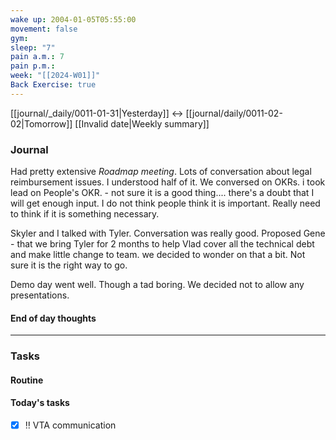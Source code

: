 ```yaml
---
wake up: 2004-01-05T05:55:00
movement: false
gym: 
sleep: "7"
pain a.m.: 7
pain p.m.: 
week: "[[2024-W01]]"
Back Exercise: true
---
```

[[journal/_daily/0011-01-31|Yesterday]] <-> [[journal/daily/0011-02-02|Tomorrow]]
[[Invalid date|Weekly summary]]
### Journal

Had pretty extensive *Roadmap meeting*. Lots of conversation about legal reimbursement issues. I understood half of it.
We conversed on OKRs. i took lead on People's OKR. - not sure it is a good thing.... there's a doubt that I will get enough input. I do not think people think it is important. Really need to think if it is something necessary. 

Skyler and I talked with Tyler. Conversation was really good. 
Proposed Gene - that we bring Tyler for 2 months to help Vlad cover all the technical debt and make little change to team. we decided to wonder on that a bit. Not sure it is the right way to go. 

Demo day went well. Though a tad boring. 
We decided not to allow any presentations. 

#### End of day thoughts


-----
### Tasks 

#### Routine


#### Today's tasks

- [x] ‼️ VTA communication